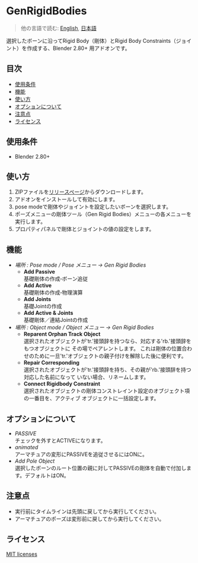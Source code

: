 # GenRigidBodies

> 他の言語で読む: [English](README.md), [日本語](README.ja.md)

選択したボーンに沿ってRigid Body（剛体）とRigid Body Constraints（ジョイント）を作成する、Blender 2.80+ 用アドオンです。

## 目次

<!-- TOC -->

- [使用条件](#使用条件)
- [機能](#機能)
- [使い方](#使い方)
- [オプションについて](#オプションについて)
- [注意点](#注意点)
- [ライセンス](#ライセンス)

<!-- /TOC -->

## 使用条件

- Blender 2.80+

## 使い方

1. ZIPファイルを[リリースページ](/../../releases/latest)からダウンロードします。
1. アドオンをインストールして有効にします。
1. pose modeで剛体やジョイントを設定したいボーンを選択します。
1. ポーズメニューの剛体ツール（Gen Rigid Bodies）メニューの各メニューを実行します。
1. プロパティパネルで剛体とジョイントの値の設定をします。

## 機能

- *場所 : Pose mode / Pose メニュー → Gen Rigid Bodies*
  - **Add Passive**  
    基礎剛体の作成‐ボーン追従
  - **Add Active**  
    基礎剛体の作成‐物理演算
  - **Add Joints**  
    基礎Jointの作成
  - **Add Active & Joints**  
    基礎剛体／連結Jointの作成
- *場所 : Object mode / Object メニュー → Gen Rigid Bodies*
  - **Reparent Orphan Track Object**  
    選択されたオブジェクトが'tr.'接頭辞を持つなら、対応する'rb.'接頭辞をもつオブジェクトに
    その場でペアレントします。
    これは剛体の位置合わせのために一旦'tr.'オブジェクトの親子付けを解除した後に便利です。
  - **Repair Corresponding**  
    選択されたオブジェクトが'tr.'接頭辞を持ち、その親が'rb.'接頭辞を持つ対応した名前になって
    いない場合、リネームします。
  - **Connect Rigidbody Constraint**  
    選択されたオブジェクトの剛体コンストレイント設定のオブジェクト項の一番目を、アクティブ
    オブジェクトに一括設定します。

## オプションについて

- *PASSIVE*  
  チェックを外すとACTIVEになります。
- *animated*  
  アーマチュアの変形にPASSIVEを追従させるにはONに。
- *Add Pole Object*  
  選択したボーンのルート位置の親に対してPASSIVEの剛体を自動で付加します。デフォルトはON。

## 注意点

- 実行前にタイムラインは先頭に戻してから実行してください。
- アーマチュアのポーズは変形前に戻してから実行してください。

## ライセンス

[MIT licenses](LICENSE)
